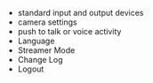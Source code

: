 -   standard input and output devices
-   camera settings
-   push to talk or voice activity
-   Language
-   Streamer Mode
-   Change Log
-   Logout